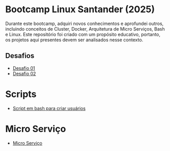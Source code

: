 # Bootcamp Linux Santander (2025)

Durante este bootcamp, adquiri novos conhecimentos e aprofundei outros, incluindo conceitos de Cluster, Docker, Arquitetura de Micro Serviços, Bash e Linux. Este repositório foi criado com um propósito educativo, portanto, os projetos aqui presentes devem ser analisados nesse contexto.

## Desafios

- [Desafio 01](desafios/Servidor%20Web/)
- [Desafio 02](desafios/Setores/)

# Scripts

- [Script em bash para criar usuários](scripts/criarUsuario.sh)

# Micro Serviço

- [Micro Serviço](toshiro-shibakita-main/)